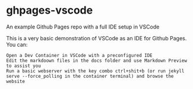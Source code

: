 # ghpages-vscode
An example Github Pages repo with a full IDE setup in VSCode

This is a very basic demonstration of VSCode as an IDE for Github Pages. You can:

    Open a Dev Container in VSCode with a preconfigured IDE
    Edit the markdoown files in the docs folder and use Markdown Preview to assist you
    Run a basic webserver with the key combo ctrl+shit+b (or run jekyll serve --force_polling in the container terminal) and browse the website
